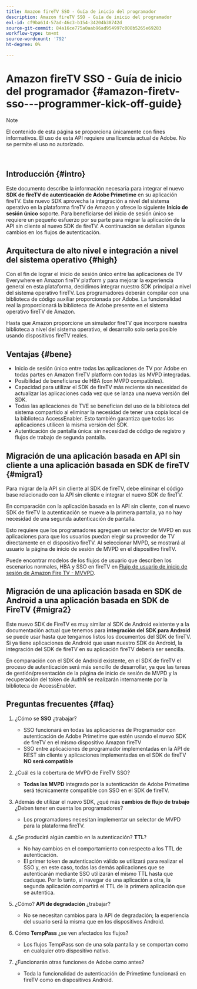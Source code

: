 ```yaml
---
title: Amazon fireTV SSO - Guía de inicio del programador
description: Amazon fireTV SSO - Guía de inicio del programador
exl-id: cf9ba614-57ad-46c3-b154-34204b38742d
source-git-commit: 84a16ce775a0aab96ad954997c008b5265e69283
workflow-type: tm+mt
source-wordcount: '792'
ht-degree: 0%

---
```


# Amazon fireTV SSO - Guía de inicio del programador {#amazon-firetv-sso---programmer-kick-off-guide}

>[!NOTE]
>
>El contenido de esta página se proporciona únicamente con fines informativos. El uso de esta API requiere una licencia actual de Adobe. No se permite el uso no autorizado.

</br>

## Introducción {#intro}

Este documento describe la información necesaria para integrar el nuevo **SDK de fireTV de autenticación de Adobe Primetime** en su aplicación fireTV. Este nuevo SDK aprovecha la integración a nivel del sistema operativo en la plataforma fireTV de Amazon y ofrece lo siguiente **Inicio de sesión único** soporte. Para beneficiarse del inicio de sesión único se requiere un pequeño esfuerzo por su parte para migrar la aplicación de la API sin cliente al nuevo SDK de fireTV. A continuación se detallan algunos cambios en los flujos de autenticación.

## Arquitectura de alto nivel e integración a nivel del sistema operativo {#high}

Con el fin de lograr el inicio de sesión único entre las aplicaciones de TV Everywhere en Amazon fireTV platform y para mejorar la experiencia general en esta plataforma, decidimos integrar nuestro SDK principal a nivel del sistema operativo fireTV. Los programadores deberán compilar con una biblioteca de código auxiliar proporcionada por Adobe. La funcionalidad real la proporcionará la biblioteca de Adobe presente en el sistema operativo fireTV de Amazon.

Hasta que Amazon proporcione un simulador fireTV que incorpore nuestra biblioteca a nivel del sistema operativo, el desarrollo solo sería posible usando dispositivos fireTV reales.

## Ventajas {#bene}

* Inicio de sesión único entre todas las aplicaciones de TV por Adobe en todas partes en Amazon fireTV platform con todas las MVPD integradas.
* Posibilidad de beneficiarse de HBA (con MVPD compatibles).
* Capacidad para utilizar el SDK de fireTV más reciente sin necesidad de actualizar las aplicaciones cada vez que se lanza una nueva versión del SDK.
* Todas las aplicaciones de TVE se benefician del uso de la biblioteca del sistema compartido al eliminar la necesidad de tener una copia local de la biblioteca AccessEnabler. Esto también garantiza que todas las aplicaciones utilicen la misma versión del SDK.
* Autenticación de pantalla única: sin necesidad de código de registro y flujos de trabajo de segunda pantalla.

## Migración de una aplicación basada en API sin cliente a una aplicación basada en SDK de fireTV {#migra1}

Para migrar de la API sin cliente al SDK de fireTV, debe eliminar el código base relacionado con la API sin cliente e integrar el nuevo SDK de fireTV.

En comparación con la aplicación basada en la API sin cliente, con el nuevo SDK de fireTV la autenticación se mueve a la primera pantalla, ya no hay necesidad de una segunda autenticación de pantalla.

Esto requiere que los programadores agreguen un selector de MVPD en sus aplicaciones para que los usuarios puedan elegir su proveedor de TV directamente en el dispositivo fireTV. Al seleccionar MVPD, se mostrará al usuario la página de inicio de sesión de MVPD en el dispositivo fireTV.

Puede encontrar modelos de los flujos de usuario que describen los escenarios normales, HBA y SSO en fireTV en [Flujo de usuario de inicio de sesión de Amazon Fire TV - MVVPD](https://xd.adobe.com/view/9058288e-4b67-43a1-9d5b-5f76ede6c51e/).

## Migración de una aplicación basada en SDK de Android a una aplicación basada en SDK de FireTV {#migra2}

Este nuevo SDK de FireTV es muy similar al SDK de Android existente y a la documentación actual que tenemos para **integración del SDK para Android** <!--http://tve.helpdocsonline.com/android-technical-overview-->se puede usar hasta que tengamos listos los documentos del SDK de fireTV. Si ya tiene aplicaciones de Android que usan nuestro SDK de Android, la integración del SDK de fireTV en su aplicación fireTV debería ser sencilla.

En comparación con el SDK de Android existente, en el SDK de fireTV el proceso de autenticación será más sencillo de desarrollar, ya que las tareas de gestión/presentación de la página de inicio de sesión de MVPD y la recuperación del token de AuthN se realizarán internamente por la biblioteca de AccessEnabler.

## Preguntas frecuentes {#faq}

1. ¿Cómo se **SSO** ¿trabajar?

   * SSO funcionará en todas las aplicaciones de Programador con autenticación de Adobe Primetime que estén usando el nuevo SDK de fireTV en el mismo dispositivo Amazon fireTV
   * SSO entre aplicaciones de programador implementadas en la API de REST sin cliente y aplicaciones implementadas en el SDK de fireTV **NO será compatible**

1. ¿Cuál es la cobertura de MVPD de FireTV SSO?

   * **Todas las MVPD** integrado por la autenticación de Adobe Primetime será técnicamente compatible con SSO en el SDK de fireTV.

1. Además de utilizar el nuevo SDK, ¿qué más **cambios de flujo de trabajo** ¿Deben tener en cuenta los programadores?

   * Los programadores necesitan implementar un selector de MVPD para la plataforma fireTV.

1. ¿Se producirá algún cambio en la autenticación? **TTL**?

   * No hay cambios en el comportamiento con respecto a los TTL de autenticación.
   * El primer token de autenticación válido se utilizará para realizar el SSO y, en este caso, todas las demás aplicaciones que se autenticarán mediante SSO utilizarán el mismo TTL hasta que caduque. Por lo tanto, al navegar de una aplicación a otra, la segunda aplicación compartirá el TTL de la primera aplicación que se autentica.

1. ¿Cómo? **API de degradación** ¿trabajar?

   * No se necesitan cambios para la API de degradación; la experiencia del usuario será la misma que en los dispositivos Android.

1. Cómo **TempPass** ¿se ven afectados los flujos?

   * Los flujos TempPass son de una sola pantalla y se comportan como en cualquier otro dispositivo nativo.

1. ¿Funcionarán otras funciones de Adobe como antes?

   * Toda la funcionalidad de autenticación de Primetime funcionará en fireTV como en dispositivos Android.
